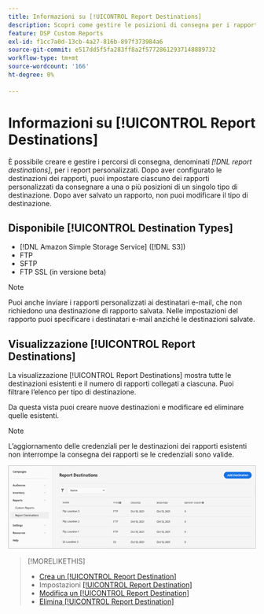 ```yaml
---
title: Informazioni su [!UICONTROL Report Destinations]
description: Scopri come gestire le posizioni di consegna per i rapporti personalizzati.
feature: DSP Custom Reports
exl-id: f1cc7a0d-13cb-4a27-816b-897f373984a6
source-git-commit: e517dd5f5fa283ff8a2f57728612937148889732
workflow-type: tm+mt
source-wordcount: '166'
ht-degree: 0%

---
```


# Informazioni su [!UICONTROL Report Destinations]

È possibile creare e gestire i percorsi di consegna, denominati *[!DNL report destinations]*, per i report personalizzati. Dopo aver configurato le destinazioni dei rapporti, puoi impostare ciascuno dei rapporti personalizzati da consegnare a una o più posizioni di un singolo tipo di destinazione. Dopo aver salvato un rapporto, non puoi modificare il tipo di destinazione.

## Disponibile [!UICONTROL Destination Types]

* [!DNL Amazon Simple Storage Service] ([!DNL S3])
* FTP
* SFTP
* FTP SSL (in versione beta)

>[!NOTE]
>
> Puoi anche inviare i rapporti personalizzati ai destinatari e-mail, che non richiedono una destinazione di rapporto salvata. Nelle impostazioni del rapporto puoi specificare i destinatari e-mail anziché le destinazioni salvate.

## Visualizzazione [!UICONTROL Report Destinations]

La visualizzazione [!UICONTROL Report Destinations] mostra tutte le destinazioni esistenti e il numero di rapporti collegati a ciascuna. Puoi filtrare l’elenco per tipo di destinazione.

Da questa vista puoi creare nuove destinazioni e modificare ed eliminare quelle esistenti.

>[!NOTE]
>
>L’aggiornamento delle credenziali per le destinazioni dei rapporti esistenti non interrompe la consegna dei rapporti se le credenziali sono valide.

![Destinazioni report](/help/dsp/assets/report-destinations.png)

>[!MORELIKETHIS]
>
>* [Crea un [!UICONTROL Report Destination]](/help/dsp/reports/report-destinations/report-destination-create.md)
>* Impostazioni [[!UICONTROL Report Destination]](/help/dsp/reports/report-destinations/report-destination-settings.md)
>* [Modifica un [!UICONTROL Report Destination]](/help/dsp/reports/report-destinations/report-destination-edit.md)
>* [Elimina [!UICONTROL Report Destination]](/help/dsp/reports/report-destinations/report-destination-delete.md)
